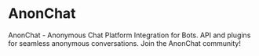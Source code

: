 # AnonChat
AnonChat - Anonymous Chat Platform Integration for Bots. API and plugins for seamless anonymous conversations. Join the AnonChat community!
